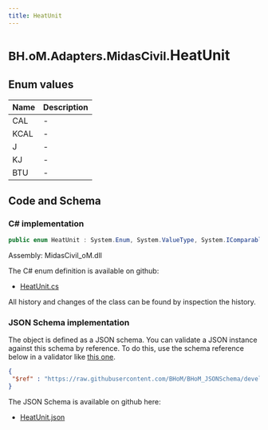 ```yaml
---
title: HeatUnit
---
```


# <small>BH.oM.Adapters.MidasCivil.</small>**HeatUnit**



## Enum values

| Name            | Description                                                    |
|-----------------|----------------------------------------------------------------|
| CAL |  -  |
| KCAL |  -  |
| J |  -  |
| KJ |  -  |
| BTU |  -  |


## Code and Schema

### C# implementation

``` C# title="C#"
public enum HeatUnit : System.Enum, System.ValueType, System.IComparable, System.ISpanFormattable, System.IFormattable, System.IConvertible
```

Assembly: MidasCivil_oM.dll

The C# enum definition is available on github:

- [HeatUnit.cs](https://github.com/BHoM/MidasCivil_Toolkit/blob/develop/MidasCivil_oM/eNum\HeatUnit.cs)

All history and changes of the class can be found by inspection the history.
### JSON Schema implementation

The object is defined as a JSON schema. You can validate a JSON instance against this schema by reference. To do this, use the schema reference below in a validator like [this one](https://www.jsonschemavalidator.net/).

``` json title="JSON Schema"
{
 "$ref" : "https://raw.githubusercontent.com/BHoM/BHoM_JSONSchema/develop/MidasCivil_oM/HeatUnit.json"
}
```

The JSON Schema is available on github here:

- [HeatUnit.json](https://github.com/BHoM/BHoM_JSONSchema/blob/develop/MidasCivil_oM/HeatUnit.json)
